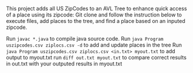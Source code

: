 This project adds all US ZipCodes to an AVL Tree to enhance quick access of a place using its zipcode:
Git clone and follow the instruction below to execute files, add places to the tree, and find a place 
based on an inputed zipcode.

Run `javac *.java` to compile java source code.
Run `java Program uszipcodes.csv ziplocs.csv -d` to add and update places in the tree
Run `java Program uszipcodes.csv ziplocs.csv <in.txt> myout.txt` to add output to myout.txt
run `diff out.txt myout.txt` to compare correct results in out.txt with your outputed results in myout.txt
